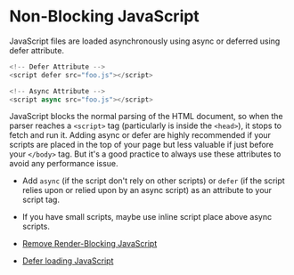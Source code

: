 # Non-Blocking JavaScript

JavaScript files are loaded asynchronously using async or deferred using defer attribute.

```javascript
<!-- Defer Attribute -->
<script defer src="foo.js"></script>

<!-- Async Attribute -->
<script async src="foo.js"></script>
```

JavaScript blocks the normal parsing of the HTML document, so when the parser reaches a `<script>` tag (particularly is inside the `<head>`), it stops to fetch and run it. Adding async or defer are highly recommended if your scripts are placed in the top of your page but less valuable if just before your `</body>` tag. But it's a good practice to always use these attributes to avoid any performance issue.

- Add `async` (if the script don't rely on other scripts) or `defer` (if the script relies upon or relied upon by an async script) as an attribute to your script tag.
- If you have small scripts, maybe use inline script place above async scripts.


- [Remove Render-Blocking JavaScript](https://developers.google.com/speed/docs/insights/BlockingJS)
- [Defer loading JavaScript](https://varvy.com/pagespeed/defer-loading-javascript.html)